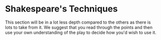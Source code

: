 # Shakespeare's Techniques

This section will be in a lot less depth compared to the others as there is lots to take from it. We suggest that you read through the points and then use your own understanding of the play to decide how you'd wish to use it.
